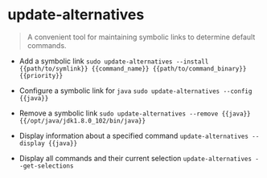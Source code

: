 # update-alternatives
> A convenient tool for maintaining symbolic links to determine default commands.

- Add a symbolic link
`sudo update-alternatives --install {{path/to/symlink}} {{command_name}} {{path/to/command_binary}} {{priority}}`

- Configure a symbolic link for `java`
`sudo update-alternatives --config {{java}}`

- Remove a symbolic link
`sudo update-alternatives --remove {{java}} {{/opt/java/jdk1.8.0_102/bin/java}}`

- Display information about a specified command
`update-alternatives --display {{java}}`

- Display all commands and their current selection
`update-alternatives --get-selections`
